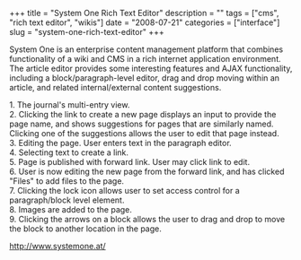 +++
title = "System One Rich Text Editor"
description = ""
tags = ["cms", "rich text editor", "wikis"]
date = "2008-07-21"
categories = ["interface"]
slug = "system-one-rich-text-editor"
+++


<p>System One is an enterprise content management platform that combines functionality of a wiki and CMS in a rich internet application environment. The article editor provides some interesting features and AJAX functionality, including a block/paragraph-level editor, drag and drop moving within an article, and related internal/external content suggestions.</p>
<div id="screens-full" class="clear"><div class="caption">1. The journal's multi-entry view.</div><div class="fullimg clear"><a href="//konigi.com/media/interface/systemone-rich-text-editor-1.png" class="group" rel="group" title="1. The journal's multi-entry view."><img src="//konigi.com/media/interface/systemone-rich-text-editor-1.png" alt="" class="img-responsive"></a></div></div><div id="screens-full" class="clear"><div class="caption">2. Clicking the link to create a new page displays an input to provide the page name, and shows suggestions for pages that are similarly named. Clicking one of the suggestions allows the user to edit that page instead.</div><div class="fullimg clear"><a href="//konigi.com/media/interface/systemone-rich-text-editor-2.png" class="group" rel="group" title="2. Clicking the link to create a new page displays an input to provide the page name, and shows sugg..."><img src="//konigi.com/media/interface/systemone-rich-text-editor-2.png" alt="" class="img-responsive"></a></div></div><div id="screens-full" class="clear"><div class="caption">3. Editing the page. User enters text in the paragraph editor.</div><div class="fullimg clear"><a href="//konigi.com/media/interface/systemone-rich-text-editor-3.png" class="group" rel="group" title="3. Editing the page. User enters text in the paragraph editor."><img src="//konigi.com/media/interface/systemone-rich-text-editor-3.png" alt="" class="img-responsive"></a></div></div><div id="screens-full" class="clear"><div class="caption">4. Selecting text to create a link.</div><div class="fullimg clear"><a href="//konigi.com/media/interface/systemone-rich-text-editor-4.png" class="group" rel="group" title="4. Selecting text to create a link."><img src="//konigi.com/media/interface/systemone-rich-text-editor-4.png" alt="" class="img-responsive"></a></div></div><div id="screens-full" class="clear"><div class="caption">5. Page is published with forward link. User may click link to edit.</div><div class="fullimg clear"><a href="//konigi.com/media/interface/systemone-rich-text-editor-5.png" class="group" rel="group" title="5. Page is published with forward link. User may click link to edit."><img src="//konigi.com/media/interface/systemone-rich-text-editor-5.png" alt="" class="img-responsive"></a></div></div><div id="screens-full" class="clear"><div class="caption">6. User is now editing the new page from the forward link, and has clicked &quot;Files&quot; to add files to the page.</div><div class="fullimg clear"><a href="//konigi.com/media/interface/systemone-rich-text-editor-6.png" class="group" rel="group" title="6. User is now editing the new page from the forward link, and has clicked &quot;Files&quot; to add ..."><img src="//konigi.com/media/interface/systemone-rich-text-editor-6.png" alt="" class="img-responsive"></a></div></div><div id="screens-full" class="clear"><div class="caption">7. Clicking the lock icon allows user to set access control for a paragraph/block level element.</div><div class="fullimg clear"><a href="//konigi.com/media/interface/systemone-rich-text-editor-7.png" class="group" rel="group" title="7. Clicking the lock icon allows user to set access control for a paragraph/block level element."><img src="//konigi.com/media/interface/systemone-rich-text-editor-7.png" alt="" class="img-responsive"></a></div></div><div id="screens-full" class="clear"><div class="caption">8. Images are added to the page.</div><div class="fullimg clear"><a href="//konigi.com/media/interface/systemone-rich-text-editor-8.png" class="group" rel="group" title="8. Images are added to the page."><img src="//konigi.com/media/interface/systemone-rich-text-editor-8.png" alt="" class="img-responsive"></a></div></div><div id="screens-full" class="clear"><div class="caption">9. Clicking the arrows on a block allows the user to drag and drop to move the block to another location in the page.</div><div class="fullimg clear"><a href="//konigi.com/media/interface/systemone-rich-text-editor-9.png" class="group" rel="group" title="9. Clicking the arrows on a block allows the user to drag and drop to move the block to another loca..."><img src="//konigi.com/media/interface/systemone-rich-text-editor-9.png" alt="" class="img-responsive"></a></div></div>        
<p><a href="http://www.systemone.at/">http://www.systemone.at/</a></p>

